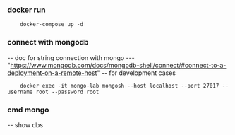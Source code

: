 ### docker run
```shell
    docker-compose up -d
```

### connect with mongodb
-- doc for string connection with mongo
--- "https://www.mongodb.com/docs/mongodb-shell/connect/#connect-to-a-deployment-on-a-remote-host"
-- for development cases
```shell
    docker exec -it mongo-lab mongosh --host localhost --port 27017 --username root --password root
```

### cmd mongo
-- show dbs